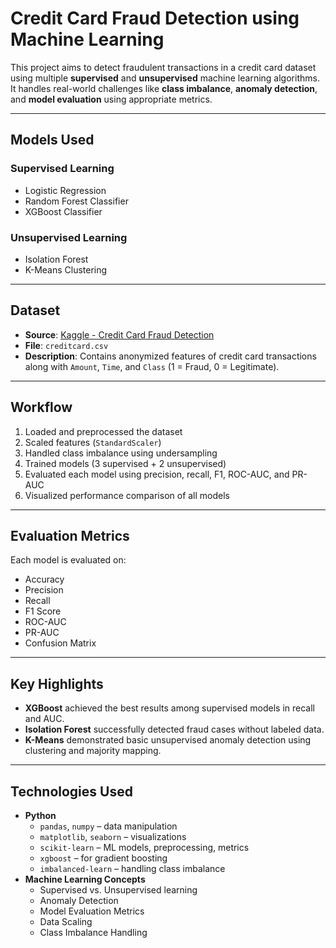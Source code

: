 # Credit Card Fraud Detection using Machine Learning

This project aims to detect fraudulent transactions in a credit card dataset using multiple **supervised** and **unsupervised** machine learning algorithms. It handles real-world challenges like **class imbalance**, **anomaly detection**, and **model evaluation** using appropriate metrics.

---

## Models Used

### Supervised Learning
- Logistic Regression
- Random Forest Classifier
- XGBoost Classifier

### Unsupervised Learning
- Isolation Forest
- K-Means Clustering

---

## Dataset

- **Source**: [Kaggle - Credit Card Fraud Detection](https://www.kaggle.com/datasets/mlg-ulb/creditcardfraud)
- **File**: `creditcard.csv`
- **Description**: Contains anonymized features of credit card transactions along with `Amount`, `Time`, and `Class` (1 = Fraud, 0 = Legitimate).

---

## Workflow

1. Loaded and preprocessed the dataset
2. Scaled features (`StandardScaler`)
3. Handled class imbalance using undersampling
4. Trained models (3 supervised + 2 unsupervised)
5. Evaluated each model using precision, recall, F1, ROC-AUC, and PR-AUC
6. Visualized performance comparison of all models

---

## Evaluation Metrics

Each model is evaluated on:

- Accuracy
- Precision
- Recall
- F1 Score
- ROC-AUC
- PR-AUC
- Confusion Matrix

---

## Key Highlights

- **XGBoost** achieved the best results among supervised models in recall and AUC.
- **Isolation Forest** successfully detected fraud cases without labeled data.
- **K-Means** demonstrated basic unsupervised anomaly detection using clustering and majority mapping.

---

## Technologies Used

- **Python**
  - `pandas`, `numpy` – data manipulation
  - `matplotlib`, `seaborn` – visualizations
  - `scikit-learn` – ML models, preprocessing, metrics
  - `xgboost` – for gradient boosting
  - `imbalanced-learn` – handling class imbalance
- **Machine Learning Concepts**
  - Supervised vs. Unsupervised learning
  - Anomaly Detection
  - Model Evaluation Metrics
  - Data Scaling
  - Class Imbalance Handling

